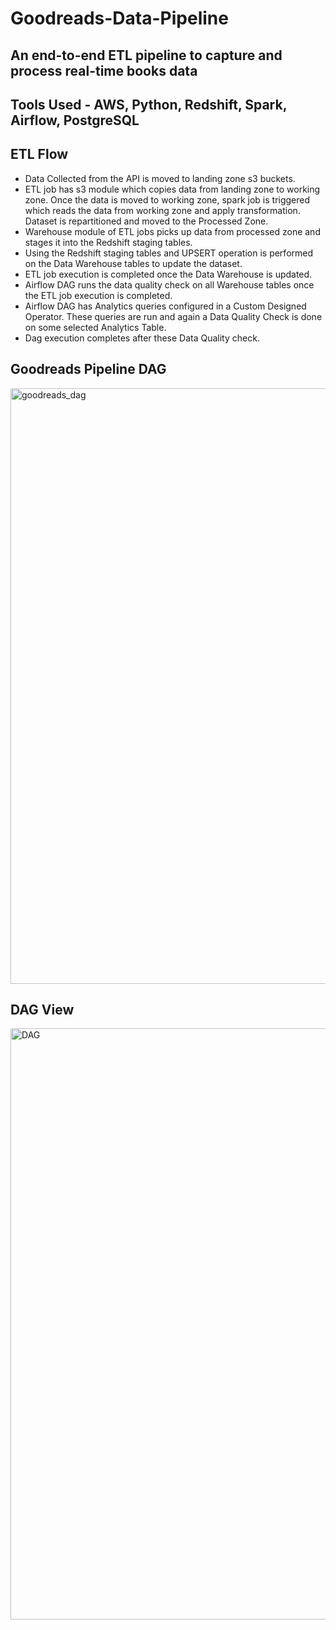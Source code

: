 # Goodreads-Data-Pipeline

## An end-to-end ETL pipeline to capture and process real-time books data

## Tools Used - AWS, Python, Redshift, Spark, Airflow, PostgreSQL

## ETL Flow

- Data Collected from the API is moved to landing zone s3 buckets.
- ETL job has s3 module which copies data from landing zone to working zone.
Once the data is moved to working zone, spark job is triggered which reads the data from working zone and apply transformation. Dataset is repartitioned and moved to the Processed Zone.
- Warehouse module of ETL jobs picks up data from processed zone and stages it into the Redshift staging tables.
- Using the Redshift staging tables and UPSERT operation is performed on the Data Warehouse tables to update the dataset.
- ETL job execution is completed once the Data Warehouse is updated.
- Airflow DAG runs the data quality check on all Warehouse tables once the ETL job execution is completed.
- Airflow DAG has Analytics queries configured in a Custom Designed Operator. These queries are run and again a Data Quality Check is done on some selected Analytics Table.
- Dag execution completes after these Data Quality check.

## Goodreads Pipeline DAG
<img width="953" alt="goodreads_dag" src="https://user-images.githubusercontent.com/66754032/113553315-34ac5980-95bd-11eb-8504-a22b414da4c0.png">

## DAG View
<img width="946" alt="DAG" src="https://user-images.githubusercontent.com/66754032/113553531-88b73e00-95bd-11eb-85ff-e701309accf7.png">

